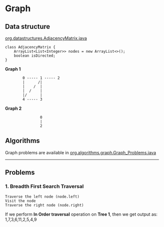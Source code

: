 # Graph 

## Data structure

[org.datastructures.AdjacencyMatrix.java](AdjacencyMatrix.java)
```
class AdjacencyMatrix {
    ArrayList<List<Integer>> nodes = new ArrayList<>();
    boolean isDirected;
}
```
**Graph 1**

            0 ----- 1 ----- 2
            |      /|
            |    /  |
            |  /    |
            |/      |
            4 ----- 3      

**Graph 2**

                    0
                    |
                    2 
                                
                   
## Algorithms

Graph problems are available in [org.algorithms.graph.Graph_Problems.java](Graph_Problems.java)

---

## Problems

### 1. Breadth First Search Traversal
```
Traverse the left node (node.left)  
Visit the node  
Traverse the right node (node.right)
```
If we perform **In Order traversal** operation on **Tree 1**, then we get output as: 1,7,3,6,11,2,5,4,9
